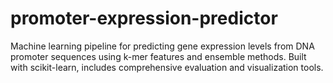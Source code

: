 # promoter-expression-predictor
Machine learning pipeline for predicting gene expression levels from DNA promoter sequences using k-mer features and ensemble methods. Built with scikit-learn, includes comprehensive evaluation and visualization tools.
